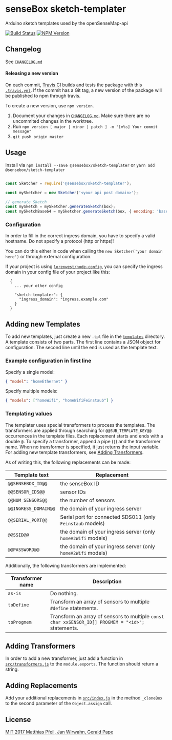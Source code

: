 # senseBox sketch-templater
Arduino sketch templates used by the openSenseMap-api

[![Build Status](https://travis-ci.org/sensebox/node-sketch-templater.svg?branch=master)](https://travis-ci.org/sensebox/node-sketch-templater)
[![NPM Version](https://img.shields.io/npm/v/@sensebox/sketch-templater.svg)](https://www.npmjs.com/package/@sensebox/sketch-templater)

## Changelog

See [`CHANGELOG.md`](CHANGELOG.md)

#### Releasing a new version
On each commit, [Travis CI](https://travis-ci.org/sensebox/node-sketch-templater) builds and tests the package with this [`.travis.yml`](.travis.yml). If the commit has a Git tag, a new version of the package will be published to npm through travis.

To create a new version, use `npm version`.
1. Document your changes in [`CHANGELOG.md`](CHANGELOG.md). Make sure there are no uncommited changes in the worktree.
1. Run `npm version [ major | minor | patch ] -m "[v%s] Your commit message"`
1. `git push origin master`

## Usage

Install via `npm install --save @sensebox/sketch-templater` or `yarn add @sensebox/sketch-templater`

```javascript

const Sketcher = require('@sensebox/sketch-templater');

const mySketcher = new Sketcher('<your api post domain>');

// generate Sketch
const mySketch = mySketcher.generateSketch(box);
const mySketchBase64 = mySketcher.generateSketch(box, { encoding: 'base64' });
```

### Configuration

In order to fill in the correct ingress domain, you have to specify a valid hostname. Do not specify a protocol (http or https)!

You can do this either in code when calling the `new Sketcher('your domain here')` or through external configuration.

If your project is using [`lorenwest/node-config`](https://github.com/lorenwest/node-config), you can specify the ingress domain in your config file of your project like this:

      {
        ... your other config

        "sketch-templater": {
          "ingress_domain": "ingress.example.com"
        }
      }

## Adding new Templates

To add new templates, just create a new `.tpl` file in the [`templates`](templates) directory. A template consists of two parts. The first line contains a JSON object for configuration. The second line until the end is used as the template text.

### Example configuration in first line

Specify a single model:
```json
{ "model": "homeEthernet" }
```

Specify multiple models:
```json
{ "models": ["homeWifi", "homeWifiFeinstaub"] }
```

### Templating values

The templater uses special transformers to process the templates. The transformers are applied through searching for `@@SUB_TEMPLATE_KEY@@` occurrences in the template files. Each replacement starts and ends with a double `@`. To specify a transformer, append a pipe (`|`) and the transformer name. When no transformer is specified, it just returns the input variable. For adding new template transformers, see [Adding Transformers](#adding-transformers).

As of writing this, the following replacements can be made:

| Template text | Replacement |
|------------------|-------------|
| `@@SENSEBOX_ID@@` | the senseBox ID  |
| `@@SENSOR_IDS@@` | sensor IDs |
| `@@NUM_SENSORS@@` | the number of sensors |
| `@@INGRESS_DOMAIN@@` | the domain of your ingress server |
| `@@SERIAL_PORT@@` | Serial port for connected SDS011 (only `Feinstaub` models) |
| `@@SSID@@` | the domain of your ingress server (only `homeV2Wifi` models) |
| `@@PASSWORD@@` | the domain of your ingress server (only `homeV2Wifi` models) |

Additionally, the following transformers are implemented:

| Transformer name | Description |
|------------------|-------------|
| `as-is` | Do nothing. |
| `toDefine` | Transform an array of sensors to multiple `#define` statements. |
| `toProgmem` | Transform an array of sensors to multiple `const char xxSENSOR_ID[] PROGMEM = "<id>";` statements. |

## Adding Transformers

In order to add a new transformer, just add a function in [`src/transformers.js`](src/transformers.js) to the `module.exports`. The function should return a string.


## Adding Replacements

Add your additional replacements in [`src/index.js`](src/index.js) in the method `_cloneBox` to the second parameter of the `Object.assign` call.

## License

[MIT 2017 Matthias Pfeil, Jan Wirwahn, Gerald Pape](LICENSE)
